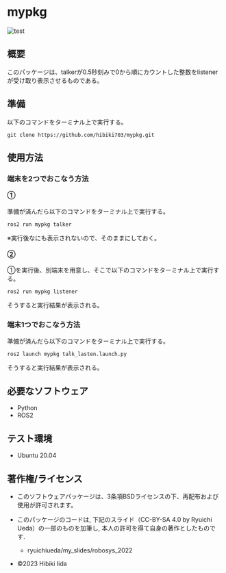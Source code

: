 # mypkg
![test](https://github.com/hibiki703/mypkg/actions/workflows/test.yml/badge.svg)

## 概要
このパッケージは、talkerが0.5秒刻みで0から順にカウントした整数をlistenerが受け取り表示させるものである。

## 準備
以下のコマンドをターミナル上で実行する。
```
git clone https://github.com/hibiki703/mypkg.git
```

## 使用方法
### 端末を2つでおこなう方法
#### ①
準備が済んだら以下のコマンドをターミナル上で実行する。
```
ros2 run mypkg talker
```
※実行後なにも表示されないので、そのままにしておく。

#### ②
①を実行後、別端末を用意し、そこで以下のコマンドをターミナル上で実行する。
```
ros2 run mypkg listener
```
そうすると実行結果が表示される。


### 端末1つでおこなう方法
準備が済んだら以下のコマンドをターミナル上で実行する。
```
ros2 launch mypkg talk_lasten.launch.py
```
そうすると実行結果が表示される。


## 必要なソフトウェア
* Python
* ROS2

## テスト環境
* Ubuntu 20.04

## 著作権/ライセンス
* このソフトウェアパッケージは、3条項BSDライセンスの下、再配布および使用が許可されます。
* このパッケージのコードは, 下記のスライド（CC-BY-SA 4.0 by Ryuichi Ueda）の一部のものを加筆し, 本人の許可を得て自身の著作としたものです.
    * ryuichiueda/my_slides/robosys_2022

* ©2023 Hibiki Iida

